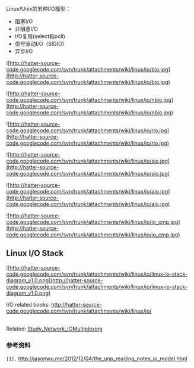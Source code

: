Linux/Unix的五种I/O模型：
  * 阻塞I/O
  * 非阻塞I/O
  * I/O复用(select和poll)
  * 信号驱动I/O（SIGIO)
  * 异步I/O

![http://hatter-source-code.googlecode.com/svn/trunk/attachments/wiki/linux/io/bio.jpg](http://hatter-source-code.googlecode.com/svn/trunk/attachments/wiki/linux/io/bio.jpg)

![http://hatter-source-code.googlecode.com/svn/trunk/attachments/wiki/linux/io/nbio.jpg](http://hatter-source-code.googlecode.com/svn/trunk/attachments/wiki/linux/io/nbio.jpg)

![http://hatter-source-code.googlecode.com/svn/trunk/attachments/wiki/linux/io/rio.jpg](http://hatter-source-code.googlecode.com/svn/trunk/attachments/wiki/linux/io/rio.jpg)

![http://hatter-source-code.googlecode.com/svn/trunk/attachments/wiki/linux/io/sio.jpg](http://hatter-source-code.googlecode.com/svn/trunk/attachments/wiki/linux/io/sio.jpg)

![http://hatter-source-code.googlecode.com/svn/trunk/attachments/wiki/linux/io/aio.jpg](http://hatter-source-code.googlecode.com/svn/trunk/attachments/wiki/linux/io/aio.jpg)

![http://hatter-source-code.googlecode.com/svn/trunk/attachments/wiki/linux/io/io_cmp.jpg](http://hatter-source-code.googlecode.com/svn/trunk/attachments/wiki/linux/io/io_cmp.jpg)


## Linux I/O Stack ##

![http://hatter-source-code.googlecode.com/svn/trunk/attachments/wiki/linux/io/linux-io-stack-diagram_v1.0.png](http://hatter-source-code.googlecode.com/svn/trunk/attachments/wiki/linux/io/linux-io-stack-diagram_v1.0.png)

I/O related books: http://hatter-source-code.googlecode.com/svn/trunk/attachments/wiki/linux/io/


<br>
Related: <a href='Study_Network_IOMultiplexing.md'>Study_Network_IOMultiplexing</a>

<h3>参考资料</h3>
<code>[1].</code> <a href='http://jasonwu.me/2012/12/04/the_unp_reading_notes_io_model.html'>http://jasonwu.me/2012/12/04/the_unp_reading_notes_io_model.html</a><br>